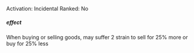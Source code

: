 Activation: Incidental
Ranked: No
##### effect
When buying or selling goods, may suffer 2
strain to sell for 25% more or buy for 25%
less